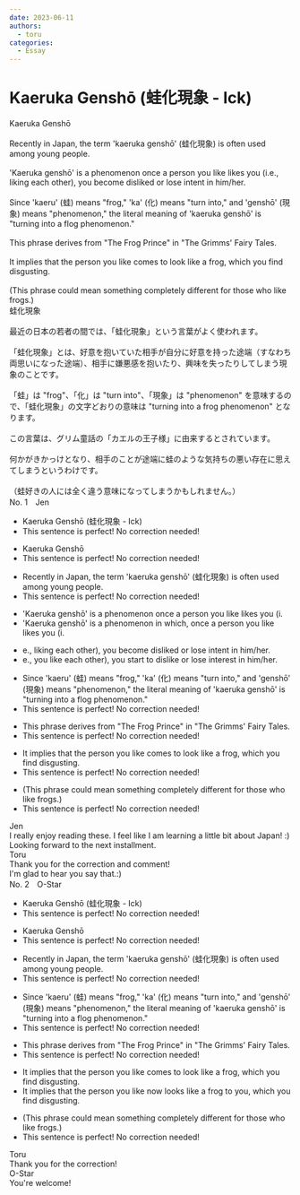```yaml
---
date: 2023-06-11
authors:
  - toru
categories:
  - Essay
---
```


<h1 id="subject_show">Kaeruka Genshō (蛙化現象 - Ick)</h1>
<div class="date" hidden>Jun 11, 2023 15:17</div>
<div id="post"><div id="body_show_ori">
Kaeruka Genshō<br/><br/>Recently in Japan, the term 'kaeruka genshō' (蛙化現象) is often used among young people.<br/><br/>'Kaeruka genshō' is a phenomenon once a person you like likes you (i.e., liking each other), you become disliked or lose intent in him/her.<br/><br/>Since 'kaeru' (蛙) means "frog," 'ka' (化) means "turn into," and 'genshō' (現象) means "phenomenon," the literal meaning of 'kaeruka genshō' is "turning into a flog phenomenon."<br/><br/>This phrase derives from "The Frog Prince" in "The Grimms' Fairy Tales.<br/><br/>It implies that the person you like comes to look like a frog, which you find disgusting.<br/><br/>(This phrase could mean something completely different for those who like frogs.)
</div></div>

<!-- more -->

<div id="post_ja"><div id="body_show_mo">
蛙化現象<br/><br/>最近の日本の若者の間では、「蛙化現象」という言葉がよく使われます。<br/><br/>「蛙化現象」とは、好意を抱いていた相手が自分に好意を持った途端（すなわち両思いになった途端）、相手に嫌悪感を抱いたり、興味を失ったりしてしまう現象のことです。<br/><br/>「蛙」は "frog"、「化」は "turn into"、「現象」は "phenomenon" を意味するので、「蛙化現象」の文字どおりの意味は "turning into a frog phenomenon" となります。<br/><br/>この言葉は、グリム童話の「カエルの王子様」に由来するとされています。<br/><br/>何かがきかっけとなり、相手のことが途端に蛙のような気持ちの悪い存在に思えてしまうというわけです。<br/><br/>（蛙好きの人には全く違う意味になってしまうかもしれません。）
</div></div>
<div id="block"><div class="first_name"> No. 1　<span class="just_name">Jen</span></div><div id="block2">
<ul class="correction_field">
<li class="incorrect">Kaeruka Genshō (蛙化現象 - Ick)</li>
<li class="corrected perfect">This sentence is perfect! No correction needed!</li>
</ul>
<ul class="correction_field">
<li class="incorrect">Kaeruka Genshō</li>
<li class="corrected perfect">This sentence is perfect! No correction needed!</li>
</ul>
<ul class="correction_field">
<li class="incorrect">Recently in Japan, the term 'kaeruka genshō' (蛙化現象) is often used among young people.</li>
<li class="corrected perfect">This sentence is perfect! No correction needed!</li>
</ul>
<ul class="correction_field">
<li class="incorrect">'Kaeruka genshō' is a phenomenon once a person you like likes you (i.</li>
<li class="corrected correct">
'Kaeruka genshō' is a phenomenon in which, once a person you like likes you (i.
</li>
</ul>
<ul class="correction_field">
<li class="incorrect">e., liking each other), you become disliked or lose intent in him/her.</li>
<li class="corrected correct">
e., you like each other), you start to dislike or lose interest in him/her.
</li>
</ul>
<ul class="correction_field">
<li class="incorrect">Since 'kaeru' (蛙) means "frog," 'ka' (化) means "turn into," and 'genshō' (現象) means "phenomenon," the literal meaning of 'kaeruka genshō' is "turning into a flog phenomenon."</li>
<li class="corrected perfect">This sentence is perfect! No correction needed!</li>
</ul>
<ul class="correction_field">
<li class="incorrect">This phrase derives from "The Frog Prince" in "The Grimms' Fairy Tales.</li>
<li class="corrected perfect">This sentence is perfect! No correction needed!</li>
</ul>
<ul class="correction_field">
<li class="incorrect">It implies that the person you like comes to look like a frog, which you find disgusting.</li>
<li class="corrected perfect">This sentence is perfect! No correction needed!</li>
</ul>
<ul class="correction_field">
<li class="incorrect">(This phrase could mean something completely different for those who like frogs.)</li>
<li class="corrected perfect">This sentence is perfect! No correction needed!</li>
</ul>
</div><div class="name"><span class="just_name">Jen</span><br>
I really enjoy reading these. I feel like I am learning a little bit about Japan! :) Looking forward to the next installment. 
</div>
<div class="name"><span class="just_name">Toru</span><br>
Thank you for the correction and comment!<br/>I'm glad to hear you say that.:)
</div>
</div>
<div id="block"><div class="first_name"> No. 2　<span class="just_name">O-Star</span></div><div id="block2">
<ul class="correction_field">
<li class="incorrect">Kaeruka Genshō (蛙化現象 - Ick)</li>
<li class="corrected perfect">This sentence is perfect! No correction needed!</li>
</ul>
<ul class="correction_field">
<li class="incorrect">Kaeruka Genshō</li>
<li class="corrected perfect">This sentence is perfect! No correction needed!</li>
</ul>
<ul class="correction_field">
<li class="incorrect">Recently in Japan, the term 'kaeruka genshō' (蛙化現象) is often used among young people.</li>
<li class="corrected perfect">This sentence is perfect! No correction needed!</li>
</ul>
<ul class="correction_field">
<li class="incorrect">Since 'kaeru' (蛙) means "frog," 'ka' (化) means "turn into," and 'genshō' (現象) means "phenomenon," the literal meaning of 'kaeruka genshō' is "turning into a flog phenomenon."</li>
<li class="corrected perfect">This sentence is perfect! No correction needed!</li>
</ul>
<ul class="correction_field">
<li class="incorrect">This phrase derives from "The Frog Prince" in "The Grimms' Fairy Tales.</li>
<li class="corrected perfect">This sentence is perfect! No correction needed!</li>
</ul>
<ul class="correction_field">
<li class="incorrect">It implies that the person you like comes to look like a frog, which you find disgusting.</li>
<li class="corrected correct">
It implies that the person you like <span class="f_bold">now looks like a frog to you</span>, which you find disgusting.
</li>
</ul>
<ul class="correction_field">
<li class="incorrect">(This phrase could mean something completely different for those who like frogs.)</li>
<li class="corrected perfect">This sentence is perfect! No correction needed!</li>
</ul>
</div><div class="name"><span class="just_name">Toru</span><br>
Thank you for the correction!
</div>
<div class="name"><span class="just_name">O-Star</span><br>
You're welcome!
</div>
</div>
